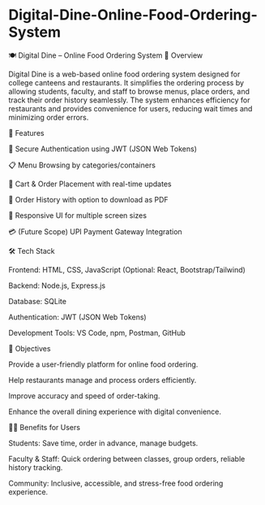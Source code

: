 # Digital-Dine-Online-Food-Ordering-System

🍽️ Digital Dine – Online Food Ordering System
📌 Overview

Digital Dine is a web-based online food ordering system designed for college canteens and restaurants. It simplifies the ordering process by allowing students, faculty, and staff to browse menus, place orders, and track their order history seamlessly. The system enhances efficiency for restaurants and provides convenience for users, reducing wait times and minimizing order errors.

🚀 Features

🔑 Secure Authentication using JWT (JSON Web Tokens)

📋 Menu Browsing by categories/containers

🛒 Cart & Order Placement with real-time updates

📂 Order History with option to download as PDF

📱 Responsive UI for multiple screen sizes

💳 (Future Scope) UPI Payment Gateway Integration

🛠️ Tech Stack

Frontend: HTML, CSS, JavaScript (Optional: React, Bootstrap/Tailwind)

Backend: Node.js, Express.js

Database: SQLite

Authentication: JWT (JSON Web Tokens)

Development Tools: VS Code, npm, Postman, GitHub

🎯 Objectives

Provide a user-friendly platform for online food ordering.

Help restaurants manage and process orders efficiently.

Improve accuracy and speed of order-taking.

Enhance the overall dining experience with digital convenience.

👩‍🎓 Benefits for Users

Students: Save time, order in advance, manage budgets.

Faculty & Staff: Quick ordering between classes, group orders, reliable history tracking.

Community: Inclusive, accessible, and stress-free food ordering experience.
